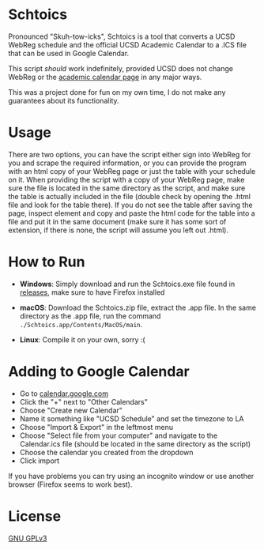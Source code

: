 # Schtoics
Pronounced "Skuh-tow-icks", Schtoics is a tool that converts a UCSD WebReg schedule and the official UCSD Academic Calendar to a .ICS file that can be used in Google Calendar.

This script *should* work indefinitely, provided UCSD does not change WebReg or the [academic calendar page](https://blink.ucsd.edu/instructors/resources/academic/calendars/2020.html) in any major ways.

This was a project done for fun on my own time, I do not make any guarantees about its functionality.

# Usage

There are two options, you can have the script either sign into WebReg for you and scrape the required information, or you can provide the program with an html copy of your WebReg page or just the table with your schedule on it. When providing the script with a copy of your WebReg page, make sure the file is located in the same directory as the script, and make sure the table is actually included in the file (double check by opening the .html file and look for the table there). If you do not see the table after saving the page, inspect element and copy and paste the html code for the table into a file and put it in the same document (make sure it has some sort of extension, if there is none, the script will assume you left out .html).

# How to Run

* **Windows**: Simply download and run the Schtoics.exe file found in [releases](https://github.com/isaiahtx/Schtoics/releases), make sure to have Firefox installed

* **macOS**: Download the Schtoics.zip file, extract the .app file. In the same directory as the .app file, run the command `./Schtoics.app/Contents/MacOS/main`.

* **Linux**: Compile it on your own, sorry :(

# Adding to Google Calendar
* Go to [calendar.google.com](https://calendar.google.com/)
* Click the "+" next to "Other Calendars"
* Choose "Create new Calendar"
* Name it something like "UCSD Schedule" and set the timezone to LA
* Choose "Import & Export" in the leftmost menu
* Choose "Select file from your computer" and navigate to the Calendar.ics file (should be located in the same directory as the script)
* Choose the calendar you created from the dropdown
* Click import

If you have problems you can try using an incognito window or use another browser (Firefox seems to work best).

# License
[GNU GPLv3](https://choosealicense.com/licenses/gpl-3.0/)
